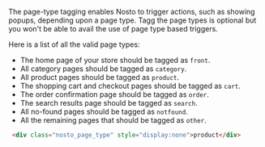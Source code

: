 The page-type tagging enables Nosto to trigger actions, such as showing popups, depending upon a page type. Tagg the page types is optional but you won't be able to avail the use of page type based triggers. 

Here is a list of all the valid page types:

* The home page of your store should be tagged as `front`.
* All category pages should be tagged as `category`.
* All product pages should be tagged as `product`.
* The shopping cart and checkout pages should be tagged as `cart`.
* The order confirmation page should be tagged as `order`.
* The search results page should be tagged as `search`.
* All no-found pages should be tagged as `notfound`.
* All the remaining pages that should be tagged as `other`.

```html
 <div class="nosto_page_type" style="display:none">product</div>
```